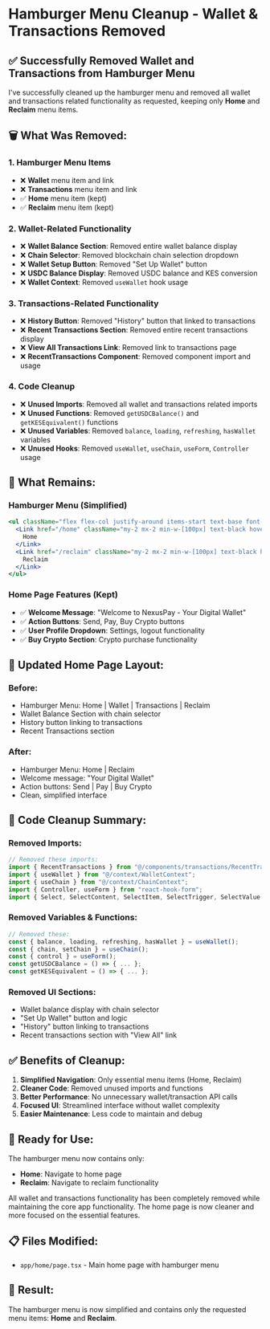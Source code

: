 # Hamburger Menu Cleanup - Wallet & Transactions Removed

## ✅ **Successfully Removed Wallet and Transactions from Hamburger Menu**

I've successfully cleaned up the hamburger menu and removed all wallet and transactions related functionality as requested, keeping only **Home** and **Reclaim** menu items.

## 🗑️ **What Was Removed:**

### **1. Hamburger Menu Items**
- ❌ **Wallet** menu item and link
- ❌ **Transactions** menu item and link
- ✅ **Home** menu item (kept)
- ✅ **Reclaim** menu item (kept)

### **2. Wallet-Related Functionality**
- ❌ **Wallet Balance Section**: Removed entire wallet balance display
- ❌ **Chain Selector**: Removed blockchain chain selection dropdown
- ❌ **Wallet Setup Button**: Removed "Set Up Wallet" button
- ❌ **USDC Balance Display**: Removed USDC balance and KES conversion
- ❌ **Wallet Context**: Removed `useWallet` hook usage

### **3. Transactions-Related Functionality**
- ❌ **History Button**: Removed "History" button that linked to transactions
- ❌ **Recent Transactions Section**: Removed entire recent transactions display
- ❌ **View All Transactions Link**: Removed link to transactions page
- ❌ **RecentTransactions Component**: Removed component import and usage

### **4. Code Cleanup**
- ❌ **Unused Imports**: Removed all wallet and transactions related imports
- ❌ **Unused Functions**: Removed `getUSDCBalance()` and `getKESEquivalent()` functions
- ❌ **Unused Variables**: Removed `balance`, `loading`, `refreshing`, `hasWallet` variables
- ❌ **Unused Hooks**: Removed `useWallet`, `useChain`, `useForm`, `Controller` usage

## 🎯 **What Remains:**

### **Hamburger Menu (Simplified)**
```jsx
<ul className="flex flex-col justify-around items-start text-base font-DM text-black w-auto">
  <Link href="/home" className="my-2 mx-2 min-w-[100px] text-black hover:text-aqua hover:cursor-pointer">
    Home
  </Link>
  <Link href="/reclaim" className="my-2 mx-2 min-w-[100px] text-black hover:text-aqua hover:cursor-pointer">
    Reclaim
  </Link>
</ul>
```

### **Home Page Features (Kept)**
- ✅ **Welcome Message**: "Welcome to NexusPay - Your Digital Wallet"
- ✅ **Action Buttons**: Send, Pay, Buy Crypto buttons
- ✅ **User Profile Dropdown**: Settings, logout functionality
- ✅ **Buy Crypto Section**: Crypto purchase functionality

## 📱 **Updated Home Page Layout:**

### **Before:**
- Hamburger Menu: Home | Wallet | Transactions | Reclaim
- Wallet Balance Section with chain selector
- History button linking to transactions
- Recent Transactions section

### **After:**
- Hamburger Menu: Home | Reclaim
- Welcome message: "Your Digital Wallet"
- Action buttons: Send | Pay | Buy Crypto
- Clean, simplified interface

## 🧹 **Code Cleanup Summary:**

### **Removed Imports:**
```javascript
// Removed these imports:
import { RecentTransactions } from "@/components/transactions/RecentTransactions";
import { useWallet } from "@/context/WalletContext";
import { useChain } from "@/context/ChainContext";
import { Controller, useForm } from "react-hook-form";
import { Select, SelectContent, SelectItem, SelectTrigger, SelectValue } from "@/components/ui/select";
```

### **Removed Variables & Functions:**
```javascript
// Removed these:
const { balance, loading, refreshing, hasWallet } = useWallet();
const { chain, setChain } = useChain();
const { control } = useForm();
const getUSDCBalance = () => { ... };
const getKESEquivalent = () => { ... };
```

### **Removed UI Sections:**
- Wallet balance display with chain selector
- "Set Up Wallet" button and logic
- "History" button linking to transactions
- Recent transactions section with "View All" link

## ✅ **Benefits of Cleanup:**

1. **Simplified Navigation**: Only essential menu items (Home, Reclaim)
2. **Cleaner Code**: Removed unused imports and functions
3. **Better Performance**: No unnecessary wallet/transaction API calls
4. **Focused UI**: Streamlined interface without wallet complexity
5. **Easier Maintenance**: Less code to maintain and debug

## 🚀 **Ready for Use:**

The hamburger menu now contains only:
- **Home**: Navigate to home page
- **Reclaim**: Navigate to reclaim functionality

All wallet and transactions functionality has been completely removed while maintaining the core app functionality. The home page is now cleaner and more focused on the essential features.

## 📋 **Files Modified:**
- `app/home/page.tsx` - Main home page with hamburger menu

## 🎯 **Result:**
The hamburger menu is now simplified and contains only the requested menu items: **Home** and **Reclaim**.
